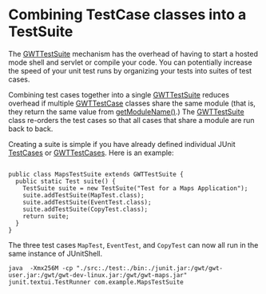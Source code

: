 # Combining TestCase classes into a TestSuite #

The [GWTTestSuite](http://google-web-toolkit.googlecode.com/svn/javadoc/1.5/com/google/gwt/junit/tools/GWTTestSuite.html) mechanism has the overhead of having to start a hosted mode shell and servlet or compile your code.  You can potentially increase the speed of your unit test runs by organizing your tests into suites of test cases.

Combining test cases together into a single  [GWTTestSuite](http://google-web-toolkit.googlecode.com/svn/javadoc/1.5/com/google/gwt/junit/tools/GWTTestSuite.html)  reduces overhead if multiple [GWTTestCase](http://google-web-toolkit.googlecode.com/svn/javadoc/1.5/com/google/gwt/junit/client/GWTTestCase.html) classes share the same module (that is, they return the same value from [getModuleName()](http://google-web-toolkit.googlecode.com/svn/javadoc/1.5/com/google/gwt/junit/client/GWTTestCase.html#getModuleName()).)  The [GWTTestSuite](http://google-web-toolkit.googlecode.com/svn/javadoc/1.5/com/google/gwt/junit/tools/GWTTestSuite.html) class re-orders the test cases so that all cases that share a module are run back to back.

Creating a suite is simple if you have already defined individual JUnit  [TestCases](http://junit.sourceforge.net/javadoc/junit/framework/TestCase.html) or  [GWTTestCases](http://google-web-toolkit.googlecode.com/svn/javadoc/1.5/com/google/gwt/junit/client/GWTTestCase.html).  Here is an example:

```

public class MapsTestSuite extends GWTTestSuite {
  public static Test suite() {
    TestSuite suite = new TestSuite("Test for a Maps Application");
    suite.addTestSuite(MapTest.class); 
    suite.addTestSuite(EventTest.class);
    suite.addTestSuite(CopyTest.class);
    return suite;
  }
}
```

The three test cases `MapTest`, `EventTest`, and `CopyTest` can now all run in the same instance of JUnitShell.

```
java  -Xmx256M -cp "./src:./test:./bin:./junit.jar:/gwt/gwt-user.jar:/gwt/gwt-dev-linux.jar:/gwt/gwt-maps.jar" junit.textui.TestRunner com.example.MapsTestSuite
```

